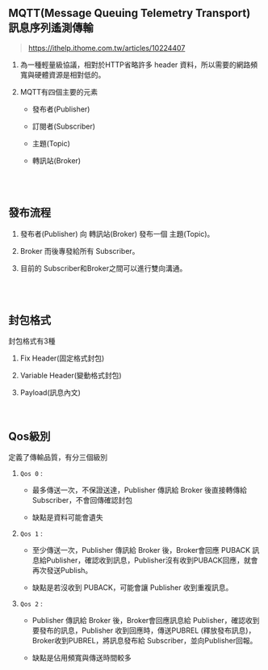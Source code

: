 ## MQTT(Message Queuing Telemetry Transport) 訊息序列遙測傳輸

> https://ithelp.ithome.com.tw/articles/10224407

1. 為一種輕量級協議，相對於HTTP省略許多 header 資料，所以需要的網路頻寬與硬體資源是相對低的。

2. MQTT有四個主要的元素
   
   * 發布者(Publisher)
   
   * 訂閱者(Subscriber)
   
   * 主題(Topic)
   
   * 轉訊站(Broker)

<br/>

<br/>

## 發布流程

1. 發布者(Publisher) 向 轉訊站(Broker) 發布一個 主題(Topic)。

2. Broker 而後專發給所有 Subscriber。

3. 目前的 Subscriber和Broker之間可以進行雙向溝通。

<br/>

<br/>

## 封包格式

封包格式有3種

1. Fix Header(固定格式封包)

2. Variable Header(變動格式封包)

3. Payload(訊息內文)

<br/>

## Qos級別

定義了傳輸品質，有分三個級別

1. `Qos 0` :  
   
   * 最多傳送一次，不保證送達，Publisher 傳訊給 Broker 後直接轉傳給 Subscriber，不會回傳確認封包
   
   * 缺點是資料可能會遺失

2. `Qos 1` : 
   
   * 至少傳送一次，Publisher 傳訊給 Broker 後，Broker會回應 PUBACK 訊息給Publisher，確認收到訊息，Publisher沒有收到PUBACK回應，就會再次發送Publish。
   
   * 缺點是若沒收到 PUBACK，可能會讓 Publisher 收到重複訊息。

3. `Qos 2` :
   
   * Publisher 傳訊給 Broker 後，Broker會回應訊息給 Publisher，確認收到要發布的訊息，Publisher 收到回應時，傳送PUBREL (釋放發布訊息)，Broker收到PUBREL，將訊息發布給 Subscriber，並向Publisher回報。
   
   * 缺點是佔用頻寬與傳送時間較多
